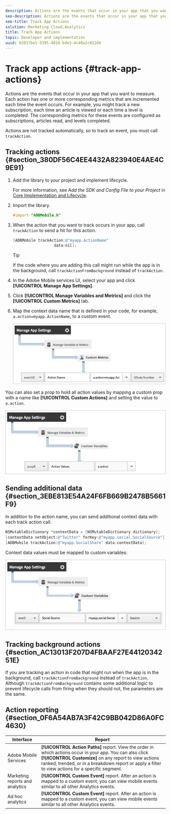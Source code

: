 ```yaml
---
description: Actions are the events that occur in your app that you want to measure. Each action has one or more corresponding metrics that are incremented each time the event occurs. For example, you might track a new subscription, each time an article is viewed or each time a level is completed. The corresponding metrics for these events are configured as subscriptions, articles read, and levels completed.
seo-description: Actions are the events that occur in your app that you want to measure. Each action has one or more corresponding metrics that are incremented each time the event occurs. For example, you might track a new subscription, each time an article is viewed or each time a level is completed. The corresponding metrics for these events are configured as subscriptions, articles read, and levels completed.
seo-title: Track App Actions
solution: Marketing Cloud,Analytics
title: Track App Actions
topic: Developer and implementation
uuid: 62017be1-5395-4d16-bde3-4c40a2c012d4
---
```


# Track app actions {#track-app-actions}

Actions are the events that occur in your app that you want to measure. Each action has one or more corresponding metrics that are incremented each time the event occurs. For example, you might track a new subscription, each time an article is viewed or each time a level is completed. The corresponding metrics for these events are configured as subscriptions, articles read, and levels completed.

Actions are not tracked automatically, so to track an event, you must call `trackAction`.

## Tracking actions {#section_380DF56C4EE4432A823940E4AE4C9E91}

1. Add the library to your project and implement lifecycle.

   For more information, see *Add the SDK and Config File to your Project* in [Core Implementation and Lifecycle](/help/ios/getting-started/dev-qs.md). 
1. Import the library.

   ```objective-c
   #import "ADBMobile.h"
   ```

1. When the action that you want to track occurs in your app, call `trackAction` to send a hit for this action.

   ```objective-c
   [ADBMobile trackAction:@"myapp.ActionName"  
                     data:nil];
   ```

   >[!TIP]
   >
   >If the code where you are adding this call might run while the app is in the background, call `trackActionFromBackground` instead of `trackAction`.

1. In the Adobe Mobile services UI, select your app and click **[!UICONTROL Manage App Settings]**. 

1. Click **[!UICONTROL Manage Variables and Metrics]** and click the **[!UICONTROL Custom Metrics]** tab. 

1. Map the context data name that is defined in your code, for example, `a.action=myapp.ActionName`, to a custom event.

   ![](assets/map-event-context-data.png)

You can also set a prop to hold all action values by mapping a custom prop with a name like **[!UICONTROL Custom Actions]** and setting the value to `a.action`.

![](assets/map-custom-prop.png)

## Sending additional data {#section_3EBE813E54A24F6FB669B2478B5661F9}

In addition to the action name, you can send additional context data with each track action call:

```objective-c
NSMutableDictionary *contextData = [NSMutableDictionary dictionary]; 
[contextData setObject:@"Twitter" forKey:@"myapp.social.SocialSource"]; 
[ADBMobile trackAction:@"myapp.SocialShare" data:contextData];
```

Context data values must be mapped to custom variables: 

![](assets/map-variable-context-action.png)

## Tracking background actions {#section_AC13013F207D4FBAAF27E4412034251E}

If you are tracking an action in code that might run when the app is in the background, call `trackActionFromBackground` instead of `trackAction`. Although `trackActionFromBackground` contains some additional logic to prevent lifecycle calls from firing when they should not, the parameters are the same.

## Action reporting {#section_0F6A54AB7A3F42C9BB042D86A0FC4630}

| Interface | Report |
|--- |--- |
|Adobe Mobile Services|**[!UICONTROL Action Paths]** report. View the order in which actions occur in your app. You can also click **[!UICONTROL Customize]** on any report to view actions ranked, trended, or in a breakdown report or apply a filter to view actions for a specific segment.|
|Marketing reports and analytics|**[!UICONTROL Custom Event]** report.  After an action is mapped to a custom event, you can view mobile events similar to all other Analytics events.|
|Ad hoc analytics|**[!UICONTROL Custom Event]** report. After an action is mapped to a custom event, you can view mobile events similar to all other Analytics events.|